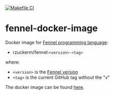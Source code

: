 [![Makefile CI](https://github.com/rzuckerm/fennel-docker-image/actions/workflows/makefile.yml/badge.svg)](https://github.com/rzuckerm/fennel-docker-image/actions/workflows/makefile.yml)

# fennel-docker-image

Docker image for [Fennel programming language](https://fennel-lang.org/):

- rzuckerm/fennel:`<version>-<tag>`

where:

- `<version>` is the [Fennel version](FENNEL_VERSION)
- `<tag>` is the current GitHub tag without the "v"

The docker image can be found [here](https://hub.docker.com/r/rzuckerm/fennel).
